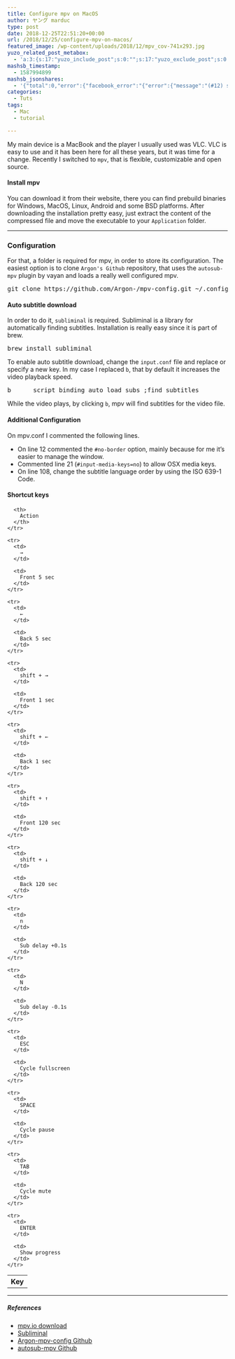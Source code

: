 ```yaml
---
title: Configure mpv on MacOS
author: ヤング marduc
type: post
date: 2018-12-25T22:51:20+00:00
url: /2018/12/25/configure-mpv-on-macos/
featured_image: /wp-content/uploads/2018/12/mpv_cov-741x293.jpg
yuzo_related_post_metabox:
  - 'a:3:{s:17:"yuzo_include_post";s:0:"";s:17:"yuzo_exclude_post";s:0:"";s:21:"yuzo_disabled_related";N;}'
mashsb_timestamp:
  - 1587994899
mashsb_jsonshares:
  - '{"total":0,"error":{"facebook_error":"{"error":{"message":"(#12) share field is deprecated for versions v2.9 and higher","type":"OAuthException","code":12,"fbtrace_id":"Aoick-hW5xB9raFYs_O0_ea"}}"},"facebook_total":0}'
categories:
  - Tuts
tags:
  - Mac
  - tutorial

---
```

<div class="wp-block-jetpack-markdown">
  <p>
    My main device is a MacBook and the player I usually used was VLC. VLC is easy to use and it has been here for all these years, but it was time for a change. Recently I switched to <code>mpv</code>, that is flexible, customizable and open source.
  </p>
</div>

<!--more-->

<div class="wp-block-jetpack-markdown">
  <h4>
    Install mpv
  </h4>
  
  <p>
    You can download it from their website, there you can find prebuild binaries for Windows, MacOS, Linux, Android and some BSD platforms. After downloading the installation pretty easy, just extract the content of the compressed file and move the executable to your <code>Application</code> folder.
  </p>
</div>

<hr class="wp-block-separator" />

<div class="wp-block-jetpack-markdown">
  <h3>
    Configuration
  </h3>
  
  <p>
    For that, a folder is required for mpv, in order to store its configuration. The easiest option is to clone <code>Argon's Github</code> repository, that uses the <code>autosub-mpv</code> plugin by vayan and loads a really well configured mpv.
  </p>
</div>

<pre class="brush: bash; title: ; notranslate" title="">git clone https://github.com/Argon-/mpv-config.git ~/.config/mpv
</pre>

<div class="wp-block-jetpack-markdown">
  <h4>
    Auto subtitle download
  </h4>
  
  <p>
    In order to do it, <code>subliminal</code> is required. Subliminal is a library for automatically finding subtitles. Installation is really easy since it is part of brew.
  </p>
</div>

<pre class="brush: bash; title: ; notranslate" title="">brew install subliminal
</pre>

<div class="wp-block-jetpack-markdown">
  <p>
    To enable auto subtitle download, change the <code>input.conf</code> file and replace or specify a new key. In my case I replaced <code>b</code>, that by default it increases the video playback speed.
  </p>
</div>

<pre class="brush: plain; title: ; notranslate" title="">b      script_binding auto_load_subs ;find subtitles
</pre>

<div class="wp-block-jetpack-markdown">
  <p>
    While the video plays, by clicking <code>b</code>, mpv will find subtitles for the video file.
  </p>
  
  <h4>
    Additional Configuration
  </h4>
  
  <p>
    On mpv.conf I commented the following lines.
  </p>
  
  <ul>
    <li>
      On line 12 commented the <code>#no-border</code> option, mainly because for me it&#8217;s easier to manage the window.
    </li>
    <li>
      Commented line 21 (<code>#input-media-keys=no</code>) to allow OSX media keys.
    </li>
    <li>
      On line 108, change the subtitle language order by using the ISO 639-1 Code.
    </li>
  </ul>
  
  <h4>
    Shortcut keys
  </h4>
  
  <table>
    <tr>
      <th>
        Key
      </th>
      
      <th>
        Action
      </th>
    </tr>
    
    <tr>
      <td>
        →
      </td>
      
      <td>
        Front 5 sec
      </td>
    </tr>
    
    <tr>
      <td>
        ←
      </td>
      
      <td>
        Back 5 sec
      </td>
    </tr>
    
    <tr>
      <td>
        shift + →
      </td>
      
      <td>
        Front 1 sec
      </td>
    </tr>
    
    <tr>
      <td>
        shift + ←
      </td>
      
      <td>
        Back 1 sec
      </td>
    </tr>
    
    <tr>
      <td>
        shift + ↑
      </td>
      
      <td>
        Front 120 sec
      </td>
    </tr>
    
    <tr>
      <td>
        shift + ↓
      </td>
      
      <td>
        Back 120 sec
      </td>
    </tr>
    
    <tr>
      <td>
        n
      </td>
      
      <td>
        Sub delay +0.1s
      </td>
    </tr>
    
    <tr>
      <td>
        N
      </td>
      
      <td>
        Sub delay -0.1s
      </td>
    </tr>
    
    <tr>
      <td>
        ESC
      </td>
      
      <td>
        Cycle fullscreen
      </td>
    </tr>
    
    <tr>
      <td>
        SPACE
      </td>
      
      <td>
        Cycle pause
      </td>
    </tr>
    
    <tr>
      <td>
        TAB
      </td>
      
      <td>
        Cycle mute
      </td>
    </tr>
    
    <tr>
      <td>
        ENTER
      </td>
      
      <td>
        Show progress
      </td>
    </tr>
  </table>
</div>

<hr class="wp-block-separator" />

<div class="wp-block-jetpack-markdown">
  <h5>
    References
  </h5>
  
  <ul>
    <li>
      <a href="https://mpv.io/installation/">mpv.io download</a>
    </li>
    <li>
      <a href="https://subliminal.readthedocs.io/en/latest/">Subliminal</a>
    </li>
    <li>
      <a href="https://github.com/Argon-/mpv-config/">Argon-mpv-config Github</a>
    </li>
    <li>
      <a href="https://github.com/vayan/autosub-mpv/blob/master/autosub.lua">autosub-mpv Github</a>
    </li>
  </ul>
</div>
